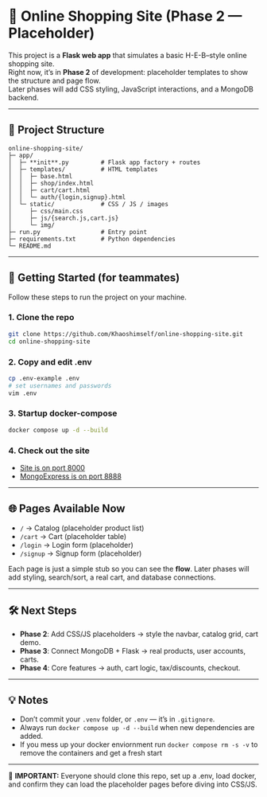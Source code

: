 # 🛒 Online Shopping Site (Phase 2 — Placeholder)

This project is a **Flask web app** that simulates a basic H-E-B–style online shopping site.  
Right now, it’s in **Phase 2** of development: placeholder templates to show the structure and page flow.  
Later phases will add CSS styling, JavaScript interactions, and a MongoDB backend.

---

## 📂 Project Structure
```
online-shopping-site/
├─ app/
│  ├─ **init**.py         # Flask app factory + routes
│  ├─ templates/          # HTML templates
│  │  ├─ base.html
│  │  ├─ shop/index.html
│  │  ├─ cart/cart.html
│  │  └─ auth/{login,signup}.html
│  └─ static/             # CSS / JS / images
│     ├─ css/main.css
│     ├─ js/{search.js,cart.js}
│     └─ img/
├─ run.py                 # Entry point
├─ requirements.txt       # Python dependencies
└─ README.md
```

---

## 🚀 Getting Started (for teammates)

Follow these steps to run the project on your machine.

### 1. Clone the repo
```bash
git clone https://github.com/Khaoshimself/online-shopping-site.git
cd online-shopping-site
```

### 2. Copy and edit .env
```bash
cp .env-example .env
# set usernames and passwords
vim .env
```

### 3. Startup docker-compose
```bash
docker compose up -d --build
```

### 4. Check out the site
- [Site is on port 8000](http://127.0.0.1:8000)
- [MongoExpress is on port 8888](http://127.0.0.1:8888)

---

## 🌐 Pages Available Now

* `/` → Catalog (placeholder product list)
* `/cart` → Cart (placeholder table)
* `/login` → Login form (placeholder)
* `/signup` → Signup form (placeholder)

Each page is just a simple stub so you can see the **flow**.
Later phases will add styling, search/sort, a real cart, and database connections.

---

## 🛠 Next Steps

* **Phase 2**: Add CSS/JS placeholders → style the navbar, catalog grid, cart demo.
* **Phase 3**: Connect MongoDB + Flask → real products, user accounts, carts.
* **Phase 4**: Core features → auth, cart logic, tax/discounts, checkout.

---

## 💡 Notes

* Don’t commit your `.venv` folder, or `.env` — it’s in `.gitignore`.
* Always run `docker compose up -d --build` when new dependencies are added.
* If you mess up your docker enviornment run `docker compose rm -s -v` to remove the containers and get a fresh start

---

👥 **IMPORTANT:** Everyone should clone this repo, set up a .env, load docker, and confirm they can load the placeholder pages before diving into CSS/JS.
